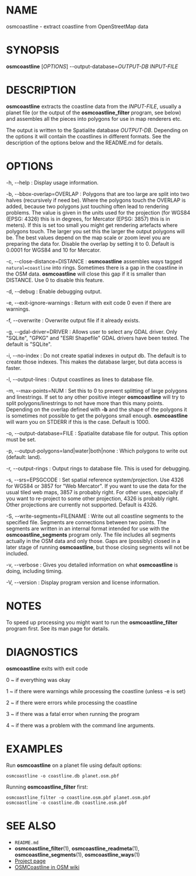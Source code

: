 
# NAME

osmcoastline - extract coastline from OpenStreetMap data


# SYNOPSIS

**osmcoastline** \[*OPTIONS*\] \--output-database=*OUTPUT-DB* *INPUT-FILE*


# DESCRIPTION

**osmcoastline** extracts the coastline data from the *INPUT-FILE*, usually
a planet file (or the output of the **osmcoastline_filter** program, see below)
and assembles all the pieces into polygons for use in map renderers etc.

The output is written to the Spatialite database *OUTPUT-DB*. Depending on the
options it will contain the coastlines in different formats. See the
description of the options below and the README.md for details.


# OPTIONS

-h, \--help
:   Display usage information.

-b, \--bbox-overlap=OVERLAP
:   Polygons that are too large are split into two halves (recursively if need
    be). Where the polygons touch the OVERLAP is added, because two polygons
    just touching often lead to rendering problems. The value is given in the
    units used for the projection (for WGS84 (EPSG: 4326) this is in degrees,
    for Mercator (EPSG: 3857) this is in meters). If this is set too small you
    might get rendering artefacts where polygons touch. The larger you set
    this the larger the output polygons will be. The best values depend on
    the map scale or zoom level you are preparing the data for. Disable the
    overlap by setting it to 0. Default is 0.0001 for WGS84 and 10 for
    Mercator.

-c, \--close-distance=DISTANCE
:   **osmcoastline** assembles ways tagged `natural=coastline` into rings.
    Sometimes there is a gap in the coastline in the OSM data. **osmcoastline**
    will close this gap if it is smaller than DISTANCE. Use 0 to disable this
    feature.

-d, \--debug
:   Enable debugging output.

-e, \--exit-ignore-warnings
:   Return with exit code 0 even if there are warnings.

-f, \--overwrite
:   Overwrite output file if it already exists.

-g, \--gdal-driver=DRIVER
:   Allows user to select any GDAL driver. Only "SQLite", "GPKG" and
    "ESRI Shapefile" GDAL drivers have been tested. The default is "SQLite".

-i, \--no-index
:   Do not create spatial indexes in output db. The default is to create those
    indexes. This makes the database larger, but data access is faster.

-l, \--output-lines
:   Output coastlines as lines to database file.

-m, \--max-points=NUM
:   Set this to 0 to prevent splitting of large polygons and linestrings. If
    set to any other positive integer **osmcoastline** will try to split
    polygons/linestrings to not have more than this many points. Depending on
    the overlap defined with **-b** and the shape of the polygons it is
    sometimes not possible to get the polygons small enough. **osmcoastline**
    will warn you on STDERR if this is the case. Default is 1000.

-o, \--output-database=FILE
:   Spatialite database file for output. This option must be set.

-p, \--output-polygons=land|water|both|none
:   Which polygons to write out (default: land).

-r, \--output-rings
:   Output rings to database file. This is used for debugging.

-s, \--srs=EPSGCODE
:   Set spatial reference system/projection. Use 4326 for WGS84 or 3857 for
    "Web Mercator". If you want to use the data for the usual tiled web
    maps, 3857 is probably right. For other uses, especially if you want to
    re-project to some other projection, 4326 is probably right. Other
    projections are currently not supported. Default is 4326.

-S, \--write-segments=FILENAME
:   Write out all coastline segments to the specified file. Segments are
    connections between two points. The segments are written in an internal
    format intended for use with the **osmcoastline_segments** program
    only. The file includes all segments actually in the OSM data and only
    those. Gaps are (possibly) closed in a later stage of running
    **osmcoastline**, but those closing segments will not be included.

-v, \--verbose
:   Gives you detailed information on what **osmcoastline** is doing,
    including timing.

-V, \--version
:   Display program version and license information.


# NOTES

To speed up processing you might want to run the **osmcoastline_filter**
program first. See its man page for details.


# DIAGNOSTICS

**osmcoastline** exits with exit code

0
  ~ if everything was okay

1
  ~ if there were warnings while processing the coastline (unless -e is set)

2
  ~ if there were errors while processing the coastline

3
  ~ if there was a fatal error when running the program

4
  ~ if there was a problem with the command line arguments.


# EXAMPLES

Run **osmcoastline** on a planet file using default options:

    osmcoastline -o coastline.db planet.osm.pbf

Running **osmcoastline_filter** first:

    osmcoastline_filter -o coastline.osm.pbf planet.osm.pbf
    osmcoastline -o coastline.db coastline.osm.pbf


# SEE ALSO

* `README.md`
* **osmcoastline_filter**(1), **osmcoastline_readmeta**(1),
  **osmcoastline_segments**(1), **osmcoastline_ways**(1)
* [Project page](https://osmcode.org/osmcoastline/)
* [OSMCoastline in OSM wiki](https://wiki.openstreetmap.org/wiki/OSMCoastline)

